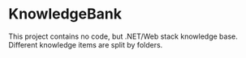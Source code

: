 # KnowledgeBank
This project contains no code, but .NET/Web stack knowledge base. Different knowledge items are split by folders.
